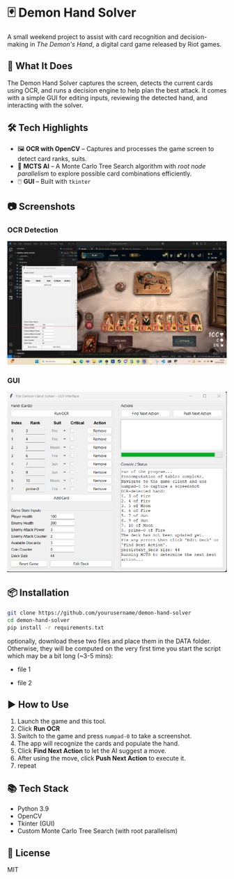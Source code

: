 # 🃏 Demon Hand Solver

A small weekend project to assist with card recognition and decision-making in *The Demon's Hand*, a digital card game released by Riot games. 

## 🧩 What It Does

The Demon Hand Solver captures the screen, detects the current cards using OCR, and runs a decision engine to help plan the best attack. It comes with a simple GUI for editing inputs, reviewing the detected hand, and interacting with the solver.

## 🛠️ Tech Highlights

- 🖼️ **OCR with OpenCV** – Captures and processes the game screen to detect card ranks, suits.
- 🧠 **MCTS AI** – A  Monte Carlo Tree Search algorithm with *root node parallelism* to explore possible card combinations efficiently.
- 🖱️ **GUI** – Built with `tkinter` 


## 📷 Screenshots

### OCR Detection
![OCR in Action](detected_values.png)

### GUI
![Game Screenshot](gui.png)

## 📦 Installation

```bash
git clone https://github.com/yourusername/demon-hand-solver
cd demon-hand-solver
pip install -r requirements.txt
```
optionally, download these two files and place them in the DATA folder. Otherwise, they will be computed on the very first time you start the script which may be a bit long (~3-5 mins):

* file 1 

* file 2


## ▶️ How to Use

1. Launch the game and this tool.
2. Click **Run OCR**
2. Switch to the game and press `numpad-0` to take a screenshot.
3. The app will recognize the cards and populate the hand.
4. Click **Find Next Action** to let the AI suggest a move.
5. After using the move, click **Push Next Action** to execute it.
6. repeat

## 📚 Tech Stack

- Python 3.9
- OpenCV 
- Tkinter (GUI)
- Custom Monte Carlo Tree Search (with root parallelism)

## 📝 License

MIT

